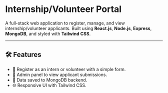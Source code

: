 # Internship/Volunteer Portal

A full-stack web application to register, manage, and view internship/volunteer applicants. Built using **React.js**, **Node.js**, **Express**, **MongoDB**, and styled with **Tailwind CSS**.

---

## 🛠️ Features

- 🔐 Register as an intern or volunteer with a simple form.
- 📃 Admin panel to view applicant submissions.
- 💾 Data saved to MongoDB backend.
- 🌐 Responsive UI with Tailwind CSS.